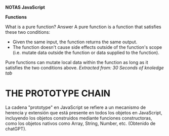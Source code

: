 **NOTAS JavaScript**


**Functions**

What is a pure function?
Answer
A pure function is a function that satisfies these two conditions:

- Given the same input, the function returns the same output.
- The function doesn't cause side effects outside of the function's scope (i.e. mutate data outside the function or data supplied to the function).

Pure functions can mutate local data within the function as long as it satisfies the two conditions above.
*Extracted from: 30 Seconds of knoledge tab*


# THE PROTOTYPE CHAIN

La cadena "prototype" en JavaScript se refiere a un mecanismo de herencia y extensión que está presente en todos los objetos en JavaScript, incluyendo los objetos construidos mediante funciones constructoras, como los objetos nativos como Array, String, Number, etc. (Obtenido de chatGPT).